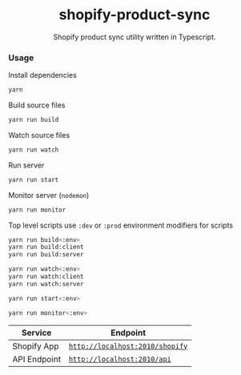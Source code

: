 <h1 align="center">shopify-product-sync</h1>

<p align="center">Shopify product sync utility written in Typescript.</p>

### Usage

Install dependencies
```bash
yarn
```

Build source files
```bash
yarn run build
```

Watch source files
```bash
yarn run watch
```

Run server
```bash
yarn run start
```

Monitor server (`nodemon`)
```bash
yarn run monitor
```

Top level scripts use `:dev` or `:prod` environment modifiers for scripts
```bash
yarn run build<:env>
yarn run build:client
yarn run build:server

yarn run watch<:env>
yarn run watch:client
yarn run watch:server

yarn run start<:env>

yarn run monitor<:env>
```

| Service      | Endpoint      |
| ------------ | ------------- |
| Shopify App  | [`http://localhost:2010/shopify`](http://localhost:2010/shopify) |
| API Endpoint | [`http://localhost:2010/api`](http://localhost:2010/api) |

